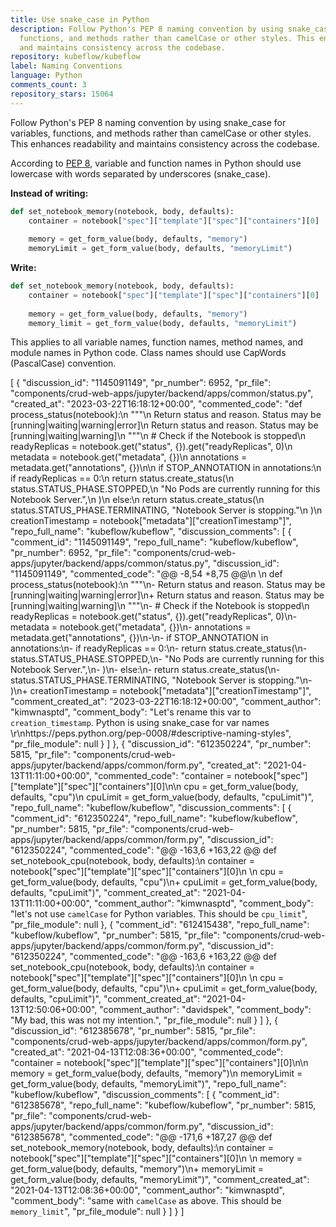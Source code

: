 ```yaml
---
title: Use snake_case in Python
description: Follow Python's PEP 8 naming convention by using snake_case for variables,
  functions, and methods rather than camelCase or other styles. This enhances readability
  and maintains consistency across the codebase.
repository: kubeflow/kubeflow
label: Naming Conventions
language: Python
comments_count: 3
repository_stars: 15064
---
```


Follow Python's PEP 8 naming convention by using snake_case for variables, functions, and methods rather than camelCase or other styles. This enhances readability and maintains consistency across the codebase.

According to [PEP 8](https://peps.python.org/pep-0008/#descriptive-naming-styles), variable and function names in Python should use lowercase with words separated by underscores (snake_case).

**Instead of writing:**
```python
def set_notebook_memory(notebook, body, defaults):
    container = notebook["spec"]["template"]["spec"]["containers"][0]
    
    memory = get_form_value(body, defaults, "memory")
    memoryLimit = get_form_value(body, defaults, "memoryLimit")
```

**Write:**
```python
def set_notebook_memory(notebook, body, defaults):
    container = notebook["spec"]["template"]["spec"]["containers"][0]
    
    memory = get_form_value(body, defaults, "memory")
    memory_limit = get_form_value(body, defaults, "memoryLimit")
```

This applies to all variable names, function names, method names, and module names in Python code. Class names should use CapWords (PascalCase) convention.


[
  {
    "discussion_id": "1145091149",
    "pr_number": 6952,
    "pr_file": "components/crud-web-apps/jupyter/backend/apps/common/status.py",
    "created_at": "2023-03-22T16:18:12+00:00",
    "commented_code": "def process_status(notebook):\n    \"\"\"\n    Return status and reason. Status may be [running|waiting|warning|error]\n    Return status and reason. Status may be [running|waiting|warning]\n    \"\"\"\n    # Check if the Notebook is stopped\n    readyReplicas = notebook.get(\"status\", {}).get(\"readyReplicas\", 0)\n    metadata = notebook.get(\"metadata\", {})\n    annotations = metadata.get(\"annotations\", {})\n\n    if STOP_ANNOTATION in annotations:\n        if readyReplicas == 0:\n            return status.create_status(\n                status.STATUS_PHASE.STOPPED,\n                \"No Pods are currently running for this Notebook Server.\",\n            )\n        else:\n            return status.create_status(\n                status.STATUS_PHASE.TERMINATING, \"Notebook Server is stopping.\"\n            )\n    creationTimestamp = notebook[\"metadata\"][\"creationTimestamp\"]",
    "repo_full_name": "kubeflow/kubeflow",
    "discussion_comments": [
      {
        "comment_id": "1145091149",
        "repo_full_name": "kubeflow/kubeflow",
        "pr_number": 6952,
        "pr_file": "components/crud-web-apps/jupyter/backend/apps/common/status.py",
        "discussion_id": "1145091149",
        "commented_code": "@@ -8,54 +8,75 @@\n \n def process_status(notebook):\n     \"\"\"\n-    Return status and reason. Status may be [running|waiting|warning|error]\n+    Return status and reason. Status may be [running|waiting|warning]\n     \"\"\"\n-    # Check if the Notebook is stopped\n     readyReplicas = notebook.get(\"status\", {}).get(\"readyReplicas\", 0)\n-    metadata = notebook.get(\"metadata\", {})\n-    annotations = metadata.get(\"annotations\", {})\n-\n-    if STOP_ANNOTATION in annotations:\n-        if readyReplicas == 0:\n-            return status.create_status(\n-                status.STATUS_PHASE.STOPPED,\n-                \"No Pods are currently running for this Notebook Server.\",\n-            )\n-        else:\n-            return status.create_status(\n-                status.STATUS_PHASE.TERMINATING, \"Notebook Server is stopping.\"\n-            )\n+    creationTimestamp = notebook[\"metadata\"][\"creationTimestamp\"]",
        "comment_created_at": "2023-03-22T16:18:12+00:00",
        "comment_author": "kimwnasptd",
        "comment_body": "Let's rename this var to `creation_timestamp`. Python is using snake_case for var names \r\nhttps://peps.python.org/pep-0008/#descriptive-naming-styles",
        "pr_file_module": null
      }
    ]
  },
  {
    "discussion_id": "612350224",
    "pr_number": 5815,
    "pr_file": "components/crud-web-apps/jupyter/backend/apps/common/form.py",
    "created_at": "2021-04-13T11:11:00+00:00",
    "commented_code": "container = notebook[\"spec\"][\"template\"][\"spec\"][\"containers\"][0]\n\n    cpu = get_form_value(body, defaults, \"cpu\")\n    cpuLimit = get_form_value(body, defaults, \"cpuLimit\")",
    "repo_full_name": "kubeflow/kubeflow",
    "discussion_comments": [
      {
        "comment_id": "612350224",
        "repo_full_name": "kubeflow/kubeflow",
        "pr_number": 5815,
        "pr_file": "components/crud-web-apps/jupyter/backend/apps/common/form.py",
        "discussion_id": "612350224",
        "commented_code": "@@ -163,6 +163,22 @@ def set_notebook_cpu(notebook, body, defaults):\n     container = notebook[\"spec\"][\"template\"][\"spec\"][\"containers\"][0]\n \n     cpu = get_form_value(body, defaults, \"cpu\")\n+    cpuLimit = get_form_value(body, defaults, \"cpuLimit\")",
        "comment_created_at": "2021-04-13T11:11:00+00:00",
        "comment_author": "kimwnasptd",
        "comment_body": "let's not use `camelCase` for Python variables. This should be `cpu_limit`",
        "pr_file_module": null
      },
      {
        "comment_id": "612415438",
        "repo_full_name": "kubeflow/kubeflow",
        "pr_number": 5815,
        "pr_file": "components/crud-web-apps/jupyter/backend/apps/common/form.py",
        "discussion_id": "612350224",
        "commented_code": "@@ -163,6 +163,22 @@ def set_notebook_cpu(notebook, body, defaults):\n     container = notebook[\"spec\"][\"template\"][\"spec\"][\"containers\"][0]\n \n     cpu = get_form_value(body, defaults, \"cpu\")\n+    cpuLimit = get_form_value(body, defaults, \"cpuLimit\")",
        "comment_created_at": "2021-04-13T12:50:06+00:00",
        "comment_author": "davidspek",
        "comment_body": "My bad, this was not my intention.",
        "pr_file_module": null
      }
    ]
  },
  {
    "discussion_id": "612385678",
    "pr_number": 5815,
    "pr_file": "components/crud-web-apps/jupyter/backend/apps/common/form.py",
    "created_at": "2021-04-13T12:08:36+00:00",
    "commented_code": "container = notebook[\"spec\"][\"template\"][\"spec\"][\"containers\"][0]\n\n    memory = get_form_value(body, defaults, \"memory\")\n    memoryLimit = get_form_value(body, defaults, \"memoryLimit\")",
    "repo_full_name": "kubeflow/kubeflow",
    "discussion_comments": [
      {
        "comment_id": "612385678",
        "repo_full_name": "kubeflow/kubeflow",
        "pr_number": 5815,
        "pr_file": "components/crud-web-apps/jupyter/backend/apps/common/form.py",
        "discussion_id": "612385678",
        "commented_code": "@@ -171,6 +187,27 @@ def set_notebook_memory(notebook, body, defaults):\n     container = notebook[\"spec\"][\"template\"][\"spec\"][\"containers\"][0]\n \n     memory = get_form_value(body, defaults, \"memory\")\n+    memoryLimit = get_form_value(body, defaults, \"memoryLimit\")",
        "comment_created_at": "2021-04-13T12:08:36+00:00",
        "comment_author": "kimwnasptd",
        "comment_body": "same with `camelCase` as above. This should be `memory_limit`",
        "pr_file_module": null
      }
    ]
  }
]
